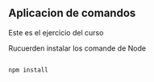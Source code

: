 ## Aplicacion de comandos

Este es el ejercicio del curso


Rucuerden instalar los comande de Node 

````

npm install

````